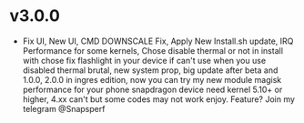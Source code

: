 # v3.0.0
- Fix UI, New UI, CMD DOWNSCALE Fix, Apply New Install.sh update, IRQ Performance for some kernels, Chose disable thermal or not in install with chose fix flashlight in your device if can't use when you use disabled thermal brutal, new system prop, big update after beta and 1.0.0, 2.0.0 in ingres edition, now you can try my new module magisk performance for your phone snapdragon device need kernel 5.10+ or higher, 4.xx can't but some codes may not work enjoy.
Feature? Join my telegram @Snapsperf
